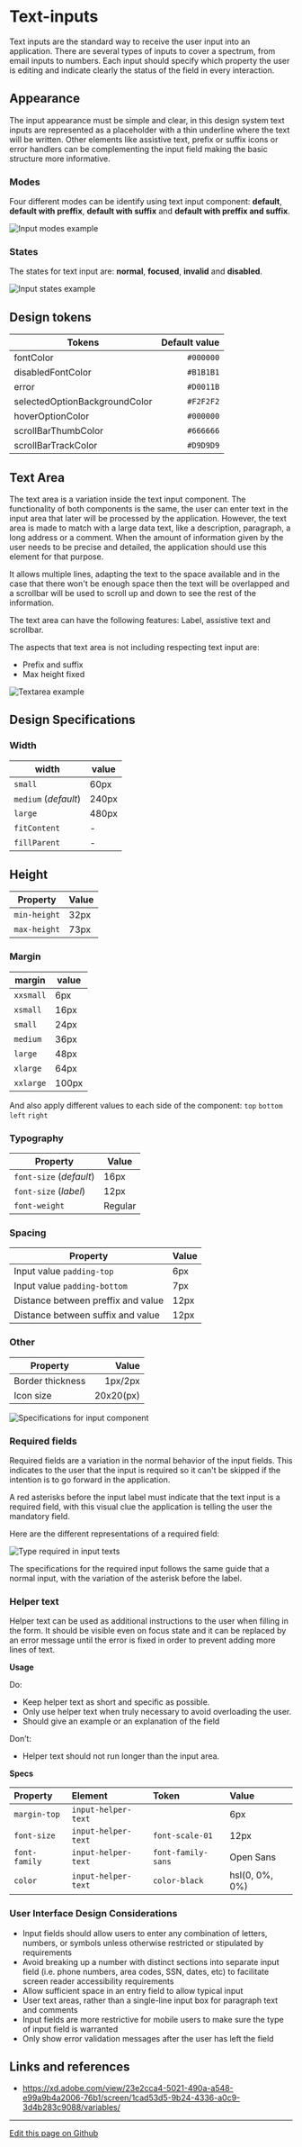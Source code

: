 # Text-inputs

Text inputs are the standard way to receive the user input into an application. There are several types of inputs to cover a spectrum, from email inputs to numbers.
Each input should specify which property the user is editing and indicate clearly the status of the field in every interaction.

## Appearance

The input appearance must be simple and clear, in this design system text inputs are represented as a placeholder with a thin underline where the text will be written.
Other elements like assistive text, prefix or suffix icons or error handlers can be complementing the input field making the basic structure more informative.

### Modes

Four different modes can be identify using text input component: **default**, **default with preffix**, **default with suffix** and **default with preffix and suffix**.

![Input modes example](images/input_modes.png)

### States

The states for text input are: **normal**, **focused**, **invalid** and **disabled**.

![Input states example](images/input_states.png)

## Design tokens

| Tokens                        | Default value |
| ----------------------------- | ------------: |
| fontColor                     |     `#000000` |
| disabledFontColor             |     `#B1B1B1` |
| error                         |     `#D0011B` |
| selectedOptionBackgroundColor |     `#F2F2F2` |
| hoverOptionColor              |     `#000000` |
| scrollBarThumbColor           |     `#666666` |
| scrollBarTrackColor           |     `#D9D9D9` |

## Text Area

The text area is a variation inside the text input component. The functionality of both components is the same, the user can enter text in the input area that later will be processed by the application. However, the text area is made to match with a large data text, like a description, paragraph, a long address or a comment.
When the amount of information given by the user needs to be precise and detailed, the application should use this element for that purpose.

It allows multiple lines, adapting the text to the space available and in the case that there won't be enough space then the text will be overlapped and a scrollbar will be used to scroll up and down to see the rest of the information. 

The text area can have the following features: Label, assistive text and scrollbar.

The aspects that text area is not including respecting text input are:

- Prefix and suffix
- Max height fixed

![Textarea example](images/input_textarea.png)

## Design Specifications

### Width

width | value
-- | --
```small``` | 60px
```medium``` (_default_) | 240px
```large``` | 480px
```fitContent``` | -
```fillParent``` | -

## Height

| Property                                       |       Value |
| ---------------------------------------------- | ---------- |
| `min-height`                                   |      32px |
| `max-height`                                   |      73px |

### Margin

margin | value
-- | --
```xxsmall``` | 6px
```xsmall``` | 16px
```small``` | 24px
```medium``` | 36px
```large``` | 48px
```xlarge``` | 64px
```xxlarge``` | 100px

And also apply different values to each side of the component:
```top``` ```bottom``` ```left``` ```right```

### Typography

| Property                                       |     Value |
| ---------------------------------------------- | --------- |
| `font-size` (_default_)                        |      16px |
| `font-size` (_label_)                          |      12px |
| `font-weight`                                  |   Regular |

### Spacing

| Property                                       |     Value |
| ---------------------------------------------- | --------- |
| Input value `padding-top`                      |      6px |
| Input value `padding-bottom`                   |      7px |
| Distance between preffix and value             |     12px |
| Distance between suffix and value              |     12px |

### Other

| Property                                       |       Value |
| ---------------------------------------------- | ----------: |
| Border thickness                               |     1px/2px |
| Icon size                                      |   20x20(px) |


![Specifications for input component](images/input_specs.png)

### Required fields

Required fields are a variation in the normal behavior of the input fields. This indicates to the user that the input is required so it can't be skipped if the intention is to go forward in the application.

A red asterisks before the input label must indicate that the text input is a required field, with this visual clue the application is telling the user the mandatory field.

Here are the different representations of a required field:

![Type required in input texts](images/input_required.png)

The specifications for the required input follows the same guide that a normal input, with the variation of the asterisk before the label.

### Helper text

Helper text can be used as additional instructions to the user when filling in the form. It should be visible even on focus state and it can be replaced by an error message until the error is fixed in order to prevent adding more lines of text.

**Usage**

Do:

* Keep helper text as short and specific as possible.
* Only use helper text when truly necessary to avoid overloading the user.
* Should give an example or an explanation of the field

Don’t:

* Helper text should not run longer than the input area.

**Specs**

| Property | Element | Token | Value |
| :---         |     :---     |          :--- |         :--- |
| `margin-top`  | `input-helper-text`    |     | 6px 
| `font-size`  | `input-helper-text`    |  `font-scale-01`   | 12px 
| `font-family`  | `input-helper-text`    |  `font-family-sans`   | Open Sans 
| `color` | `input-helper-text`      |  `color-black`   |  hsl(0, 0%, 0%) |

### User Interface Design Considerations

- Input fields should allow users to enter any combination of letters, numbers, or symbols unless otherwise restricted or stipulated by requirements
- Avoid breaking up a number with distinct sections into separate input field (i.e. phone numbers, area codes, SSN, dates, etc) to facilitate screen reader accessibility requirements
- Allow sufficient space in an entry field to allow typical input
- User text areas, rather than a single-line input box for paragraph text and comments
- Input fields are more restrictive for mobile users to make sure the type of input field is warranted
- Only show error validation messages after the user has left the field

## Links and references

- https://xd.adobe.com/view/23e2cca4-5021-490a-a548-e99a9b4a2006-76b1/screen/1cad53d5-9b24-4336-a0c9-3d4b283c9088/variables/

____________________________________________________________

[Edit this page on Github](https://github.com/dxc-technology/halstack-style-guide/blob/master/guidelines/components/v3_text-input/README.md)

